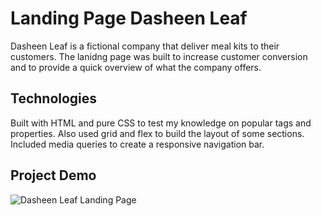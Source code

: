 # Landing Page Dasheen Leaf

Dasheen Leaf is a fictional company that deliver meal kits to their customers. The lanidng page was built to increase customer conversion and to provide a quick overview of what the company offers. 

## Technologies

Built with HTML and pure CSS to test my knowledge on popular tags and properties. Also used grid and flex to build the layout of some sections. Included media queries to create a responsive navigation bar. 

## Project Demo 

![Dasheen Leaf Landing Page](https://media.giphy.com/media/d9VJRSf7lkA7IX8zWB/giphy.gif)
